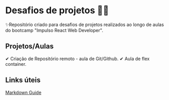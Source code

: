 # Desafios de projetos 🚀🚀
✨Repositório criado para desafios de projetos realizados ao longo de aulas do bootcamp "Impulso React Web Developer".

## Projetos/Aulas
✔ Criação de Repositório remoto - aula de Git/Github.
✔ Aula de flex container.

## Links úteis 
[Markdown Guide](https://www.markdownguide.org/basic-syntax/)



